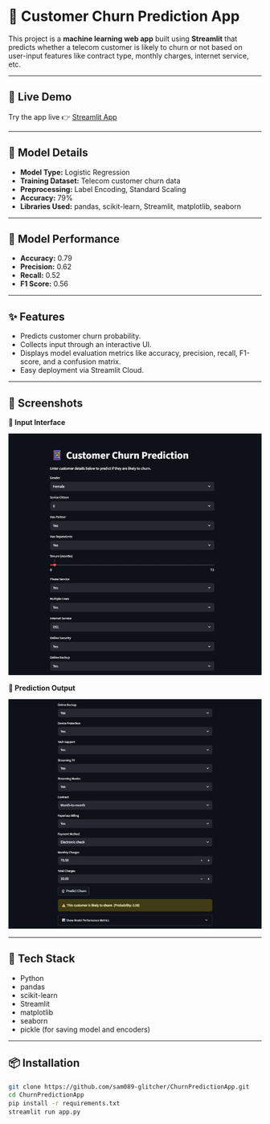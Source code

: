 # 📱 Customer Churn Prediction App

This project is a **machine learning web app** built using **Streamlit** that predicts whether a telecom customer is likely to churn or not based on user-input features like contract type, monthly charges, internet service, etc.

---

## 🚀 Live Demo

Try the app live 👉 [Streamlit App](https://churnpredictionapp-yg8jdvnujxdidsrauhlewt.streamlit.app/)

---

## 🧠 Model Details

- **Model Type:** Logistic Regression
- **Training Dataset:** Telecom customer churn data
- **Preprocessing:** Label Encoding, Standard Scaling
- **Accuracy:** 79%
- **Libraries Used:** pandas, scikit-learn, Streamlit, matplotlib, seaborn

---
## 🧪 Model Performance

- **Accuracy:** 0.79  
- **Precision:** 0.62  
- **Recall:** 0.52  
- **F1 Score:** 0.56

---

## ✨ Features

- Predicts customer churn probability.
- Collects input through an interactive UI.
- Displays model evaluation metrics like accuracy, precision, recall, F1-score, and a confusion matrix.
- Easy deployment via Streamlit Cloud.

---

## 📸 Screenshots

**🔹 Input Interface**

![Input Screenshot](screenshots/input_screen.png)

**🔹 Prediction Output**

![Output Screenshot](screenshots/output_screen.png)

---

## 🧰 Tech Stack

- Python
- pandas
- scikit-learn
- Streamlit
- matplotlib
- seaborn
- pickle (for saving model and encoders)

---

## 📦 Installation

```bash
git clone https://github.com/sam089-glitcher/ChurnPredictionApp.git
cd ChurnPredictionApp
pip install -r requirements.txt
streamlit run app.py
